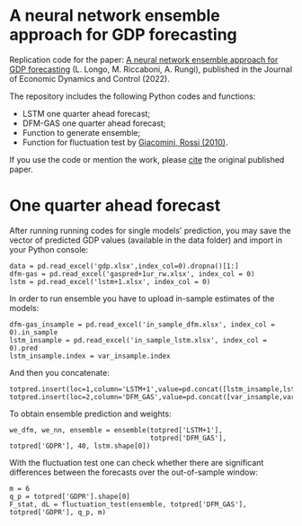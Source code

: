 # **A neural network ensemble approach for GDP forecasting**
Replication code for the paper: [A neural network ensemble approach for GDP forecasting](https://www.sciencedirect.com/science/article/abs/pii/S016518892100213X) (L. Longo, M. Riccaboni, A. Rungi), published in the Journal of Economic Dynamics and Control (2022).

The repository includes the following Python codes and functions:
* LSTM one quarter ahead forecast;
* DFM-GAS one quarter ahead forecast;
* Function to generate ensemble;
* Function for fluctuation test by [Giacomini, Rossi (2010)](https://onlinelibrary.wiley.com/doi/10.1002/jae.1177).


If you use the code or mention the work, please [cite](https://scholar.googleusercontent.com/scholar.bib?q=info:EdPFhWv2KosJ:scholar.google.com/&output=citation&scisdr=CgUWYz1QEKTDhy2Ffq8:AAGBfm0AAAAAYdGAZq9Vpe14Co5yJMKDgkAzFW4paXNw&scisig=AAGBfm0AAAAAYdGAZv8pg9qqXjnDGyg_GZ7HWbayYpdb&scisf=4&ct=citation&cd=-1&hl=en) the original published paper.


# One quarter ahead forecast
After running running codes for single models' prediction, you may save the vector of predicted GDP values (available in the data folder) and import in your Python console:

```
data = pd.read_excel('gdp.xlsx',index_col=0).dropna()[1:]
dfm-gas = pd.read_excel('gaspred+1ur_rw.xlsx', index_col = 0)
lstm = pd.read_excel('lstm+1.xlsx', index_col = 0)
```

In order to run ensemble you have to upload in-sample estimates of the models:
```
dfm-gas_insample = pd.read_excel('in_sample_dfm.xlsx', index_col = 0).in_sample
lstm_insample = pd.read_excel('in_sample_lstm.xlsx', index_col = 0).pred
lstm_insample.index = var_insample.index
```
And then you concatenate:
```
totpred.insert(loc=1,column='LSTM+1',value=pd.concat([lstm_insample,lstm['LSTM+1']])) 
totpred.insert(loc=2,column='DFM_GAS',value=pd.concat([var_insample,var.pred])) 
```
To obtain ensemble prediction and weights:
```
we_dfm, we_nn, ensemble = ensemble(totpred['LSTM+1'], 
                                   totpred['DFM_GAS'], totpred['GDPR'], 40, lstm.shape[0])
```

With the fluctuation test one can check whether there are significant differences between the forecasts over the out-of-sample window:
```
m = 6
q_p = totpred['GDPR'].shape[0]
F_stat, dL = fluctuation_test(ensemble, totpred['DFM_GAS'], totpred['GDPR'], q_p, m)

```
